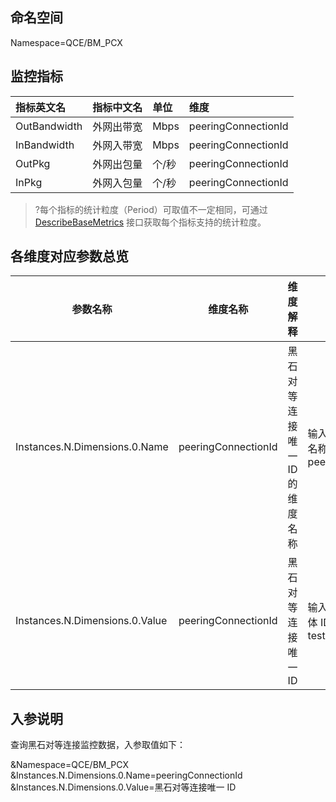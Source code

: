 ## 命名空间

Namespace=QCE/BM_PCX



## 监控指标

| 指标英文名   | 指标中文名 | 单位  | 维度                |
| :----------- | :--------- | :---- | :------------------ |
| OutBandwidth | 外网出带宽 | Mbps  | peeringConnectionId |
| InBandwidth  | 外网入带宽 | Mbps  | peeringConnectionId |
| OutPkg       | 外网出包量 | 个/秒 | peeringConnectionId |
| InPkg        | 外网入包量 | 个/秒 | peeringConnectionId |

>?每个指标的统计粒度（Period）可取值不一定相同，可通过  [DescribeBaseMetrics](https://cloud.tencent.com/document/product/248/30351) 接口获取每个指标支持的统计粒度。

## 各维度对应参数总览

| 参数名称                       | 维度名称            | 维度解释                     | 格式                                        |
| ------------------------------ | ------------------- | ---------------------------- | ------------------------------------------- |
| Instances.N.Dimensions.0.Name  | peeringConnectionId | 黑石对等连接唯一 ID 的维度名称 | 输入 String 类型维度名称：peeringConnectionId |
| Instances.N.Dimensions.0.Value | peeringConnectionId | 黑石对等连接唯一 ID           | 输入黑石对等连接具体 ID，例如：pcx-test     |

## 入参说明

查询黑石对等连接监控数据，入参取值如下：

&Namespace=QCE/BM_PCX
&Instances.N.Dimensions.0.Name=peeringConnectionId
&Instances.N.Dimensions.0.Value=黑石对等连接唯一 ID

